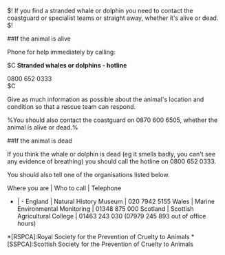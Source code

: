 $!
If you find a stranded whale or dolphin you need to contact the coastguard or specialist teams or straight away, whether it's alive or dead. 
$!

##If the animal is alive

Phone for help immediately by calling:

$C
**Stranded whales or dolphins - hotline**  

0800 652 0333  
$C

Give as much information as possible about the animal's location and condition so that a rescue team can respond.

%You should also contact the coastguard on 0870 600 6505, whether the animal is alive or dead.%

##If the animal is dead

If you think the whale or dolphin is dead (eg it smells badly, you can't see any evidence of breathing) you should call the hotline on 0800 652 0333.

You should also tell one of the organisations listed below.

Where you are | Who to call | Telephone
- | -
England | Natural History Museum | 020 7942 5155
Wales | Marine Environmental Monitoring | 01348 875 000
Scotland | Scottish Agricultural College | 01463 243 030 (07979 245 893 out of office hours)

*[RSPCA]:Royal Society for the Prevention of Cruelty to Animals
*[SSPCA]:Scottish Society for the Prevention of Cruelty to Animals



